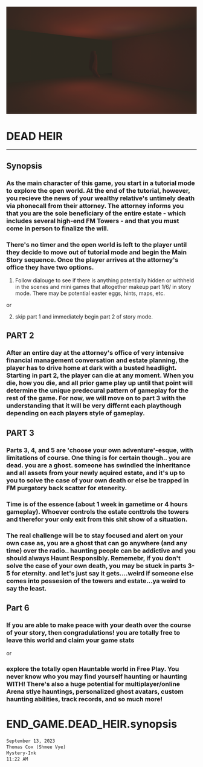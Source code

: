 ![Red Ghost](1DeadHeir.PNG)

# DEAD HEIR
--------------------------


## Synopsis




### 	As the main character of this game, you start in a tutorial mode to explore the open world. At the end of the tutorial, however, you recieve the news of your wealthy relative's untimely death via phonecall from their attorney. The attorney informs you that you are the sole beneficiary of the entire estate - which includes several high-end FM Towers - and that you must come in person to finalize the will. 

###  There's no timer and the open world is left to the player until they decide to move out of tutorial mode and begin the Main Story sequence. Once the player arrives at the attorney's office they have two options.

1. Follow dialouge to see if there is anything potentially hidden or withheld in the scenes and mini games that altogether makeup part 1/6/ in story mode. There may be potential easter eggs, hints, maps, etc.

or

2. skip part 1 and immediately begin part 2 of story mode. 

## PART 2

### After an entire day at the attorney's office of very intensive financial management conversation and estate planning, the player has to drive home at dark with a busted headlight. Starting in part 2, the player can die at any moment. When you die, how you die, and all prior game play up until that point will determine the unique predecural pattern of gameplay for the rest of the game. For now, we will move on to part 3 with the understanding that it will be very differnt each playthough depending on each players style of gameplay. 


## PART 3


### Parts 3, 4, and 5 are 'choose your own adventure'-esque, with limitations of course. One thing is for certain though.. you are dead. you are a ghost. someone has swindled the inheritance and all assets from your newly aquired estate, and it's up to you to solve the case of your own death or else be trapped in FM purgatory back scatter for etenerity. 

### Time is of the essence (about 1 week in gametime or 4 hours gameplay). Whoever controls the estate conttrols the towers and therefor your only exit from this shit show of a situation. 

### The real challenge will be to stay focused and alert on your own case as, you are a ghost that can go anywhere (and any time) over the radio.. haunting people can be addictive and you should always Haunt Responsibly. Rememebr, if you don't solve the case of your own death, you may be stuck in parts 3-5 for eternity. and let's just say it gets....weird if someone else comes into possesion of the towers and estate...ya weird to say the least. 

## Part 6


### If you are able to make peace with your death over the course of your story, then congradulations! you are totally free to leave this world and claim your game stats

or

### explore the totally open Hauntable world in Free Play. You never know who you may find yourself haunting or haunting WITH! There's also a huge potential for multiplayer/online Arena stlye hauntings, personalized ghost avatars, custom haunting abilities, track records, and so much more!


# END_GAME.DEAD_HEIR.synopsis

```
September 13, 2023
Thomas Cox (Shmee Vye)
Mystery-Ink
11:22 AM
```

```
